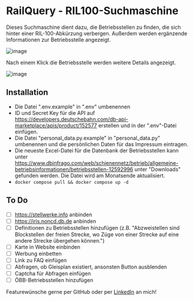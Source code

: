 # RailQuery - RIL100-Suchmaschine

Dieses Suchmaschine dient dazu, die Betriebsstellen zu finden, die sich hinter einer RIL-100-Abkürzung verbergen. Außerdem werden ergänzende Informationen zur Betriebsstelle angezeigt.

![image](https://github.com/user-attachments/assets/ef4c4c75-af26-46e0-a68c-41a0384e9ae5)

Nach einem Klick die Betriebsstelle werden weitere Details angezeigt.

![image](https://github.com/user-attachments/assets/8e6cccb4-ed73-49a8-9cc4-b5f824e9f5b8)

## Installation
- Die Datei ".env.example" in ".env" umbenennen
- ID und Secret Key für die API auf https://developers.deutschebahn.com/db-api-marketplace/apis/product/152577 erstellen und in der ".env"-Datei einfügen.
- Die Datei "personal_data.py.example" in "personal_data.py" umbenennen und die persönlichen Daten für das Impressum eintragen.
- Die neueste Excel-Datei für die Datenbank der Betriebsstellen kann unter https://www.dbinfrago.com/web/schienennetz/betrieb/allgemeine-betriebsinformationen/betriebsstellen-12592996 unter "Downloads" gefunden werden. Die Datei wird am Monatsende aktualisiert.
- `docker compose pull && docker compose up -d`

## To Do
- [ ] https://stellwerke.info anbinden
- [ ] https://iris.noncd.db.de anbinden
- [ ] Definitionen zu Betriebsstellen hinzufügen (z.B. "Abzweistellen sind Blockstellen der freien Strecke, wo Züge von einer Strecke auf eine andere Strecke übergehen können.")
- [ ] Karte in Website einbinden
- [ ] Werbung einbetten
- [ ] Link zu FAQ einfügen
- [ ] Abfragen, ob Gleisplan existiert, ansonsten Button ausblenden
- [ ] Captcha für Abfragen einfügen
- [ ] ÖBB-Betriebsstellen hinzufügen

Featurewünsche gerne per GitHub oder per [LinkedIn](https://www.linkedin.com/in/nicolas-bartels/) an mich!